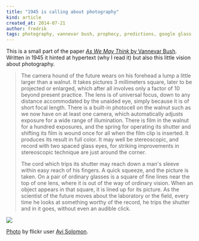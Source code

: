 ```yaml
---
title: "1945 is calling about photography"
kind: article
created_at: 2014-07-21
author: fredrik
tags: photography, vannevar bush, prophecy, predictions, google glass
---
```


This is a small part of the paper [*As We May Think* by Vannevar Bush](http://www.theatlantic.com/magazine/archive/1945/07/as-we-may-think/303881/?single_page=true). Written in 1945 it hinted at hypertext (why I read it) but also this little vision about photography.

> The camera hound of the future wears on his forehead a lump a little larger than a walnut. It takes pictures 3 millimeters square, later to be projected or enlarged, which after all involves only a factor of 10 beyond present practice. The lens is of universal focus, down to any distance accommodated by the unaided eye, simply because it is of short focal length. There is a built-in photocell on the walnut such as we now have on at least one camera, which automatically adjusts exposure for a wide range of illumination. There is film in the walnut for a hundred exposures, and the spring for operating its shutter and shifting its film is wound once for all when the film clip is inserted. It produces its result in full color. It may well be stereoscopic, and record with two spaced glass eyes, for striking improvements in stereoscopic technique are just around the corner.
>
>The cord which trips its shutter may reach down a man's sleeve within easy reach of his fingers. A quick squeeze, and the picture is taken. On a pair of ordinary glasses is a square of fine lines near the top of one lens, where it is out of the way of ordinary vision. When an object appears in that square, it is lined up for its picture. As the scientist of the future moves about the laboratory or the field, every time he looks at something worthy of the record, he trips the shutter and in it goes, without even an audible click.

![](https://farm4.staticflickr.com/3809/11760123293_30c54230d8_b.jpg)

[Photo](https://www.flickr.com/photos/47222633@N05/11760123293) by flickr user [Avi Solomon](https://www.flickr.com/photos/47222633@N05/).
